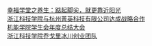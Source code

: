   
[幸福学堂之养生：踮起脚尖，就更靠近阳光](http://www.dianyue.me/archives/615/ejmoi8j0xcp1ykus/)  
[浙江科技学院与杭州菁英科技有限公司达成战略合作](http://www.dianyue.me/archives/868/p03hnkmtypfyablp/)  
[机能学院学生会年度总结大会](http://www.dianyue.me/archives/209/3g62yqi52hewukbx/)  
[浙江科技学院乔戈里冰川创业团队](http://www.dianyue.me/archives/550/bus4qnfn96ok24ez/)